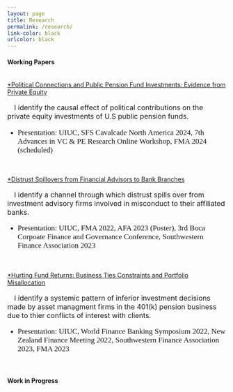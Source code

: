 ```yaml
---
layout: page
title: Research
permalink: /research/
link-color: black
urlcolor: black
---
```


#### **Working Papers** <br>

\
[<u>*Political Connections and Public Pension Fund Investments: Evidence from Private Equity</u>](/publications/Political_Connections_Pension_Funds.pdf)<br>\
  &nbsp;&nbsp;&nbsp; <font size="3"> I identify the causal effect of political contributions on the private equity investments of U.S public pension funds.</font> 
  * <p style="font-family: Times New Roman; font-size: 13pt"> Presentation: UIUC, SFS Cavalcade North America 2024, 7th Advances in VC & PE Research Online Workshop, FMA 2024 (scheduled)</p>

<br />

[<u>*Distrust Spillovers from Financial Advisors to Bank Branches</u>](/publications/Distrust_Spillover_on_Banks.pdf)<br>\
  &nbsp;&nbsp;&nbsp; <font size="3"> I identify a channel through which distrust spills over from investment advisory firms involved in misconduct to their affiliated banks.</font> 
  * <p style="font-family: Times New Roman; font-size: 13pt">  Presentation: UIUC, FMA 2022, AFA 2023 (Poster), 3rd Boca Corpoate Finance and Governance Conference, Southwestern Finance Association 2023</p>

<br />

[<u>*Hurting Fund Returns: Business Ties Constraints and Portfolio Misallocation</u>]()<br>\
  &nbsp;&nbsp;&nbsp; <font size="3"> I identify a systemic pattern of inferior investment decisions made by asset managment firms in the 401(k) pension business due to thier conflicts of interest with clients.</font> 
  * <p style="font-family: Times New Roman; font-size:13pt">  Presentation: UIUC, World Finance Banking Symposium 2022, New Zealand Finance Meeting 2022, Southwestern Finance Association 2023, FMA 2023</p>
 
<br />
  
#### **Work in Progress** <br>
